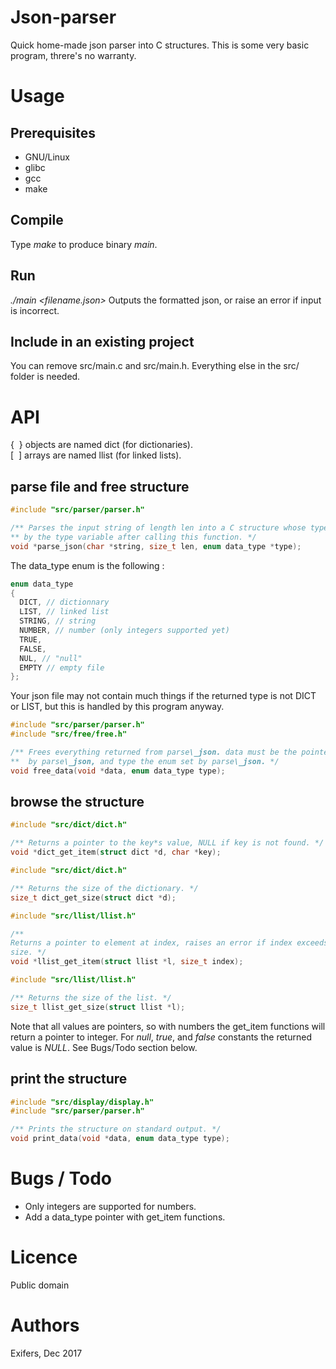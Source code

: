 # Json-parser
Quick home-made json parser into C structures. This is some very basic program,
threre's no warranty.

# Usage
## Prerequisites
- GNU/Linux
- glibc
- gcc
- make
## Compile
Type *make* to produce binary *main*.
## Run
*./main \<filename.json\>*
Outputs the formatted json, or raise an error if input is incorrect.
## Include in an existing project
You can remove src/main.c and src/main.h. Everything else in the src/ folder
is needed.

# API
{  } objects are named dict (for dictionaries).  
[  ] arrays are named llist (for linked lists).

## parse file and free structure
```c
#include "src/parser/parser.h"

/** Parses the input string of length len into a C structure whose type is given
** by the type variable after calling this function. */
void *parse_json(char *string, size_t len, enum data_type *type);
```

The data\_type enum is the following :
```c
enum data_type
{
  DICT, // dictionnary
  LIST, // linked list
  STRING, // string
  NUMBER, // number (only integers supported yet)
  TRUE,
  FALSE,
  NUL, // "null"
  EMPTY // empty file
};
```

Your json file may not contain much things if the returned type is not DICT or
LIST, but this is handled by this program anyway.

```c
#include "src/parser/parser.h"
#include "src/free/free.h"

/** Frees everything returned from parse\_json. data must be the pointer returned
**  by parse\_json, and type the enum set by parse\_json. */
void free_data(void *data, enum data_type type);
```

## browse the structure
```c
#include "src/dict/dict.h"

/** Returns a pointer to the key*s value, NULL if key is not found. */
void *dict_get_item(struct dict *d, char *key);
```

```c
#include "src/dict/dict.h"

/** Returns the size of the dictionary. */
size_t dict_get_size(struct dict *d);
```

```c
#include "src/llist/llist.h"

/** 
Returns a pointer to element at index, raises an error if index exceeds list's
size. */
void *llist_get_item(struct llist *l, size_t index);
```

```c
#include "src/llist/llist.h"

/** Returns the size of the list. */
size_t llist_get_size(struct llist *l);
```
Note that all values are pointers, so with numbers the get\_item functions will return a pointer to integer. For *null*, *true*, and *false* constants the returned value is *NULL*. See Bugs/Todo section below.

## print the structure
```c
#include "src/display/display.h"
#include "src/parser/parser.h"

/** Prints the structure on standard output. */
void print_data(void *data, enum data_type type);
```

# Bugs / Todo
- Only integers are supported for numbers.
- Add a data_type pointer with get_item functions.

# Licence
Public domain

# Authors
Exifers, Dec 2017
